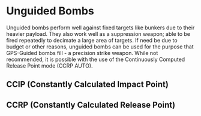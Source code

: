 # Unguided Bombs

Unguided bombs perform well against fixed targets like bunkers due to their heavier payload. They also work well as a suppression weapon; able to be fired repeatedly to decimate a large area of targets. If need be due to budget or other reasons, unguided bombs can be used for the purpose that GPS-Guided bombs fill - a precision strike weapon. While not recommended, it is possible with the use of the Continuously Computed Release Point mode (CCRP AUTO).

## **CCIP (Constantly Calculated Impact Point)**

<!-- ![Carrier Lights](/images/carrier-lights.webp) -->

## **CCRP (Constantly Calculated Release Point)**

<!-- ![Carrier Lights](/images/carrier-lights.webp) -->
